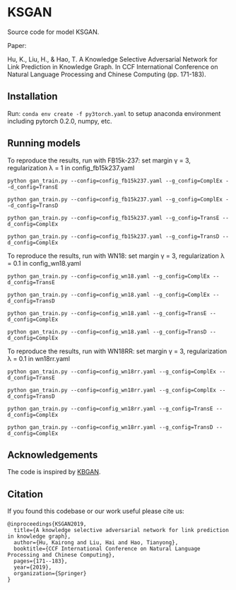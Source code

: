 # KSGAN
Source code for model KSGAN.

Paper: 

Hu, K., Liu, H., & Hao, T. A Knowledge Selective Adversarial Network for Link Prediction in Knowledge Graph. In CCF International Conference on Natural Language Processing and Chinese Computing (pp. 171-183).

## Installation
Run:
`conda env create -f py3torch.yaml`
to setup anaconda environment including pytorch 0.2.0, numpy, etc.

## Running models
To reproduce the results, run with FB15k-237:  set margin γ = 3, regularization λ = 1 in config_fb15k237.yaml
```
python gan_train.py --config=config_fb15k237.yaml --g_config=ComplEx --d_config=TransE
```

```
python gan_train.py --config=config_fb15k237.yaml --g_config=ComplEx --d_config=TransD
```

```
python gan_train.py --config=config_fb15k237.yaml --g_config=TransE --d_config=ComplEx
```

```
python gan_train.py --config=config_fb15k237.yaml --g_config=TransD --d_config=ComplEx
```

To reproduce the results, run with WN18: set margin γ = 3, regularization λ = 0.1 in config_wn18.yaml
```
python gan_train.py --config=config_wn18.yaml --g_config=ComplEx --d_config=TransE
```

```
python gan_train.py --config=config_wn18.yaml --g_config=ComplEx --d_config=TransD
```

```
python gan_train.py --config=config_wn18.yaml --g_config=TransE --d_config=ComplEx
```

```
python gan_train.py --config=config_wn18.yaml --g_config=TransD --d_config=ComplEx
```

To reproduce the results, run with WN18RR: set margin γ = 3, regularization λ = 0.1 in wn18rr.yaml
```
python gan_train.py --config=config_wn18rr.yaml --g_config=ComplEx --d_config=TransE
```

```
python gan_train.py --config=config_wn18rr.yaml --g_config=ComplEx --d_config=TransD
```

```
python gan_train.py --config=config_wn18rr.yaml --g_config=TransE --d_config=ComplEx
```

```
python gan_train.py --config=config_wn18rr.yaml --g_config=TransD --d_config=ComplEx
```

## Acknowledgements
The code is inspired by [KBGAN](https://github.com/cai-lw/KBGAN).

## Citation

If you found this codebase or our work useful please cite us:
```
@inproceedings{KSGAN2019,
  title={A knowledge selective adversarial network for link prediction in knowledge graph},
  author={Hu, Kairong and Liu, Hai and Hao, Tianyong},
  booktitle={CCF International Conference on Natural Language Processing and Chinese Computing},
  pages={171--183},
  year={2019},
  organization={Springer}
}

```
